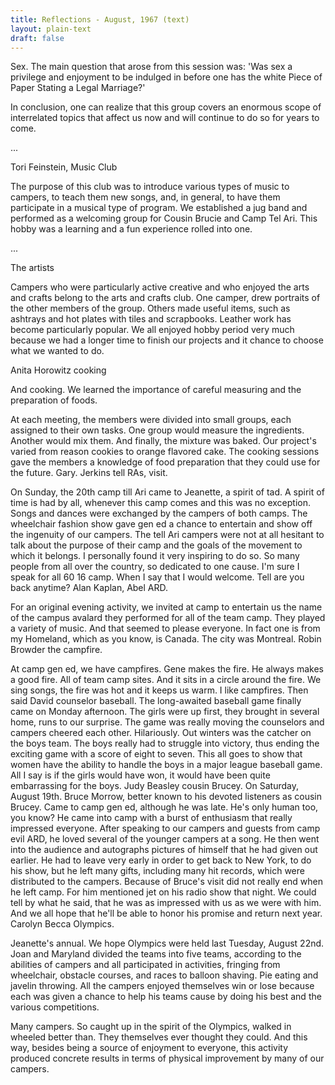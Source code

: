 ```yaml
---
title: Reflections - August, 1967 (text)
layout: plain-text
draft: false
---
```


Sex. The main question that arose from this session was: 'Was sex a privilege and enjoyment to be indulged in before one has the white Piece of Paper Stating a Legal Marriage?'

In conclusion, one can realize that this group covers an enormous scope of interrelated topics that affect us now and will continue to do so for years to come.

...

Tori Feinstein, Music Club

The purpose of this club was to introduce various types of music to campers, to teach them new songs, and, in general, to have them participate in a musical type of program. We established a jug band and performed as a welcoming group for Cousin Brucie and Camp Tel Ari. This hobby was a learning and a fun experience rolled into one.

...

The artists

Campers who were particularly active creative and who enjoyed the arts and crafts belong to the arts and crafts club. One camper, drew portraits of the other members of the group. Others made useful items, such as ashtrays and hot plates with tiles and scrapbooks. Leather work has become particularly popular. We all enjoyed hobby period very much because we had a longer time to finish our projects and it chance to choose what we wanted to do. 

Anita Horowitz cooking

And cooking. We learned the importance of careful measuring and the preparation of foods. 

At each meeting, the members were divided into small groups, each assigned to their own tasks. One group would measure the ingredients. Another would mix them. And finally, the mixture was baked. Our project's varied from reason cookies to orange flavored cake. The cooking sessions gave the members a knowledge of food preparation that they could use for the future. Gary. Jerkins tell RAs, visit. 

On Sunday, the 20th camp till Ari came to Jeanette, a spirit of tad. A spirit of time is had by all, whenever this camp comes and this was no exception. Songs and dances were exchanged by the campers of both camps. The wheelchair fashion show gave gen ed a chance to entertain and show off the ingenuity of our campers. The tell Ari campers were not at all hesitant to talk about the purpose of their camp and the goals of the movement to which it belongs. I personally found it very inspiring to do so. So many people from all over the country, so dedicated to one cause. I'm sure I speak for all 60 16 camp. When I say that I would welcome. Tell are you back anytime? Alan Kaplan, Abel ARD. 

For an original evening activity, we invited at camp to entertain us the name of the campus avalard they performed for all of the team camp. They played a variety of music. And that seemed to please everyone. In fact one is from my Homeland, which as you know, is Canada. The city was Montreal. Robin Browder the campfire. 

At camp gen ed, we have campfires. Gene makes the fire. He always makes a good fire. All of team camp sites. And it sits in a circle around the fire. We sing songs, the fire was hot and it keeps us warm. I like campfires. Then said David counselor baseball. The long-awaited baseball game finally came on Monday afternoon. The girls were up first, they brought in several home, runs to our surprise. The game was really moving the counselors and campers cheered each other. Hilariously. Out winters was the catcher on the boys team. The boys really had to struggle into victory, thus ending the exciting game with a score of eight to seven. This all goes to show that women have the ability to handle the boys in a major league baseball game. All I say is if the girls would have won, it would have been quite embarrassing for the boys. Judy Beasley cousin Brucey. On Saturday, August 19th. Bruce Morrow, better known to his devoted listeners as cousin Brucey. Came to camp gen ed, although he was late. He's only human too, you know? He came into camp with a burst of enthusiasm that really impressed everyone. After speaking to our campers and guests from camp evil ARD, he loved several of the younger campers at a song. He then went into the audience and autographs pictures of himself that he had given out earlier. He had to leave very early in order to get back to New York, to do his show, but he left many gifts, including many hit records, which were distributed to the campers. Because of Bruce's visit did not really end when he left camp. For him mentioned jet on his radio show that night. We could tell by what he said, that he was as impressed with us as we were with him. And we all hope that he'll be able to honor his promise and return next year. Carolyn Becca Olympics. 

Jeanette's annual. We hope Olympics were held last Tuesday, August 22nd. Joan and Maryland divided the teams into five teams, according to the abilities of campers and all participated in activities, fringing from wheelchair, obstacle courses, and races to balloon shaving. Pie eating and javelin throwing. All the campers enjoyed themselves win or lose because each was given a chance to help his teams cause by doing his best and the various competitions. 

Many campers. So caught up in the spirit of the Olympics, walked in wheeled better than. They themselves ever thought they could. And this way, besides being a source of enjoyment to everyone, this activity produced concrete results in terms of physical improvement by many of our campers.

